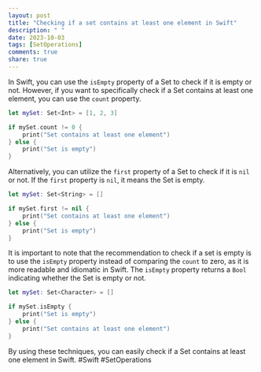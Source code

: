 ```yaml
---
layout: post
title: "Checking if a set contains at least one element in Swift"
description: " "
date: 2023-10-03
tags: [SetOperations]
comments: true
share: true
---
```


In Swift, you can use the `isEmpty` property of a Set to check if it is empty or not. However, if you want to specifically check if a Set contains at least one element, you can use the `count` property.

```swift
let mySet: Set<Int> = [1, 2, 3]

if mySet.count != 0 {
    print("Set contains at least one element")
} else {
    print("Set is empty")
}
```

Alternatively, you can utilize the `first` property of a Set to check if it is `nil` or not. If the `first` property is `nil`, it means the Set is empty.

```swift
let mySet: Set<String> = []

if mySet.first != nil {
    print("Set contains at least one element")
} else {
    print("Set is empty")
}
```

It is important to note that the recommendation to check if a set is empty is to use the `isEmpty` property instead of comparing the `count` to zero, as it is more readable and idiomatic in Swift. The `isEmpty` property returns a `Bool` indicating whether the Set is empty or not.

```swift
let mySet: Set<Character> = []

if mySet.isEmpty {
    print("Set is empty")
} else {
    print("Set contains at least one element")
}
```

By using these techniques, you can easily check if a Set contains at least one element in Swift. #Swift #SetOperations